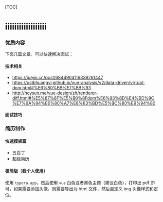 [TOC]
# iiiiiiiiiiiiiiiiii


### 优质内容

下面几篇文章，可以快速解决面试：

#### 技术相关
* https://juejin.cn/post/6844904116339261447
* https://ustbhuangyi.github.io/vue-analysis/v2/data-driven/virtual-dom.html#%E6%80%BB%E7%BB%93
* http://hcysun.me/vue-design/zh/renderer-diff.html#%E5%87%8F%E5%B0%8Fdom%E6%93%8D%E4%BD%9C%E7%9A%84%E6%80%A7%E8%83%BD%E5%BC%80%E9%94%80

#### 面试技巧


### 简历制作
#### 快速模板篇
* 五百丁
* 超级简历

#### 极简版（我个人使用）

使用 `typora.app`，然后使用 `vue` 白色或者黑色主题（建议白色），打印出 pdf 即可，如果需要添加头像，则需要导出为 html 文件，然后自定义 img 头像样式和定位。